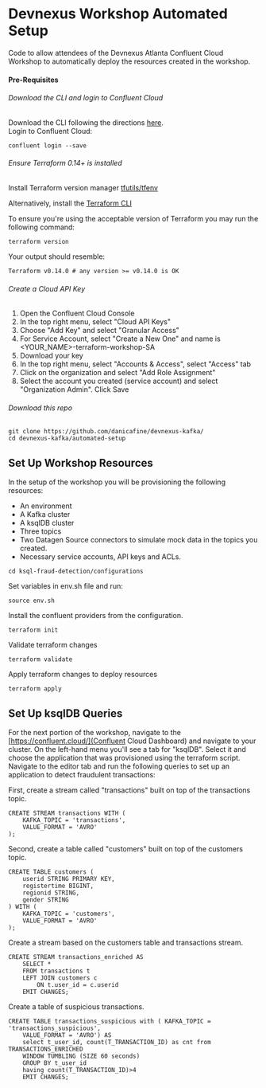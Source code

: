 # Devnexus Workshop Automated Setup
Code to allow attendees of the Devnexus Atlanta Confluent Cloud Workshop to automatically deploy the resources created in the workshop. 

#### Pre-Requisites

###### Download the CLI and login to Confluent Cloud

Download the CLI following the directions [here](https://docs.confluent.io/confluent-cli/current/install.html).     
Login to Confluent Cloud: 
```
confluent login --save
```
###### Ensure Terraform 0.14+ is installed

Install Terraform version manager [tfutils/tfenv](https://github.com/tfutils/tfenv)

Alternatively, install the [Terraform CLI](https://learn.hashicorp.com/tutorials/terraform/install-cli?_ga=2.42178277.1311939475.1662583790-739072507.1660226902#install-terraform)

To ensure you're using the acceptable version of Terraform you may run the following command:
```
terraform version
```
Your output should resemble: 
```
Terraform v0.14.0 # any version >= v0.14.0 is OK
```

###### Create a Cloud API Key 

1. Open the Confluent Cloud Console
2. In the top right menu, select "Cloud API Keys"
3. Choose "Add Key" and select "Granular Access"
4. For Service Account, select "Create a New One" and name is <YOUR_NAME>-terraform-workshop-SA
5. Download your key
6. In the top right menu, select "Accounts & Access", select "Access" tab
7. Click on the organization and select "Add Role Assignment" 
8. Select the account you created (service account) and select "Organization Admin". Click Save

###### Download this repo

```
git clone https://github.com/danicafine/devnexus-kafka/
cd devnexus-kafka/automated-setup
```


## Set Up Workshop Resources 
In the setup of the workshop you will be provisioning the following resources: 
- An environment 
- A Kafka cluster 
- A ksqlDB cluster 
- Three topics 
- Two Datagen Source connectors to simulate mock data in the topics you created. 
- Necessary service accounts, API keys and ACLs. 

```
cd ksql-fraud-detection/configurations
```

Set variables in env.sh file and run: 
```
source env.sh
```

Install the confluent providers from the configuration.
```
terraform init
```

Validate terraform changes
```
terraform validate
```

Apply terraform changes to deploy resources
```
terraform apply
```

## Set Up ksqlDB Queries

For the next portion of the workshop, navigate to the [https://confluent.cloud/](Confluent Cloud Dashboard) and navigate to your cluster. On the left-hand menu you'll see a tab for "ksqlDB". Select it and choose the application that was provisioned using the terraform script. Navigate to the editor tab and run the following queries to set up an application to detect fraudulent transactions:       

First, create a stream called "transactions" built on top of the transactions topic.     
```
CREATE STREAM transactions WITH (
    KAFKA_TOPIC = 'transactions',
    VALUE_FORMAT = 'AVRO'
);
```

Second, create a table called "customers" built on top of the customers topic.     

```
CREATE TABLE customers (
    userid STRING PRIMARY KEY,
    registertime BIGINT,
    regionid STRING,
    gender STRING
) WITH (
    KAFKA_TOPIC = 'customers',
    VALUE_FORMAT = 'AVRO'
);
```

Create a stream based on the customers table and transactions stream.    

```
CREATE STREAM transactions_enriched AS
    SELECT *
    FROM transactions t
    LEFT JOIN customers c
        ON t.user_id = c.userid
    EMIT CHANGES;
```

Create a table of suspicious transactions.    

```
CREATE TABLE transactions_suspicious with ( KAFKA_TOPIC = 'transactions_suspicious',
    VALUE_FORMAT = 'AVRO') AS
    select t_user_id, count(T_TRANSACTION_ID) as cnt from TRANSACTIONS_ENRICHED 
    WINDOW TUMBLING (SIZE 60 seconds)
    GROUP BY t_user_id
    having count(T_TRANSACTION_ID)>4
    EMIT CHANGES;
```




